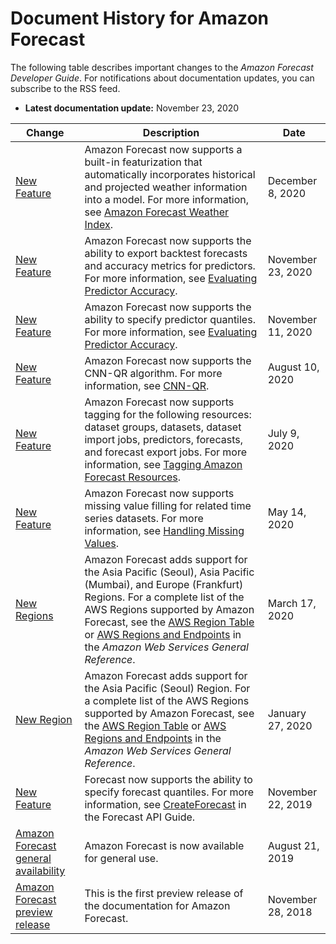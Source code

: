 # Document History for Amazon Forecast<a name="doc-history"></a>

The following table describes important changes to the *Amazon Forecast Developer Guide*\. For notifications about documentation updates, you can subscribe to the RSS feed\.
+ **Latest documentation update:** November 23, 2020

| Change | Description | Date | 
| --- |--- |--- |
| [New Feature](#doc-history) | Amazon Forecast now supports a built\-in featurization that automatically incorporates historical and projected weather information into a model\. For more information, see [Amazon Forecast Weather Index](https://docs.aws.amazon.com/forecast/latest/dg/weather.html)\. | December 8, 2020 | 
| [New Feature](#doc-history) | Amazon Forecast now supports the ability to export backtest forecasts and accuracy metrics for predictors\. For more information, see [Evaluating Predictor Accuracy](https://docs.aws.amazon.com/forecast/latest/dg/metrics.html)\. | November 23, 2020 | 
| [New Feature](#doc-history) | Amazon Forecast now supports the ability to specify predictor quantiles\. For more information, see [Evaluating Predictor Accuracy](https://docs.aws.amazon.com/forecast/latest/dg/metrics.html)\. | November 11, 2020 | 
| [New Feature](#doc-history) | Amazon Forecast now supports the CNN\-QR algorithm\. For more information, see [CNN\-QR](https://docs.aws.amazon.com/forecast/latest/dg/aws-forecast-algo-cnnqr.html)\. | August 10, 2020 | 
| [New Feature](#doc-history) | Amazon Forecast now supports tagging for the following resources: dataset groups, datasets, dataset import jobs, predictors, forecasts, and forecast export jobs\. For more information, see [Tagging Amazon Forecast Resources](https://docs.aws.amazon.com/forecast/latest/dg/tagging-forecast-resources.html)\. | July 9, 2020 | 
| [New Feature](#doc-history) | Amazon Forecast now supports missing value filling for related time series datasets\. For more information, see [Handling Missing Values](https://docs.aws.amazon.com/forecast/latest/dg/howitworks-missing-values.html)\. | May 14, 2020 | 
| [New Regions](#doc-history) | Amazon Forecast adds support for the Asia Pacific \(Seoul\), Asia Pacific \(Mumbai\), and Europe \(Frankfurt\) Regions\. For a complete list of the AWS Regions supported by Amazon Forecast, see the [AWS Region Table](https://aws.amazon.com/about-aws/global-infrastructure/regional-product-services/) or [AWS Regions and Endpoints](https://docs.aws.amazon.com/general/latest/gr/forecast.html) in the *Amazon Web Services General Reference*\. | March 17, 2020 | 
| [New Region](#doc-history) | Amazon Forecast adds support for the Asia Pacific \(Seoul\) Region\. For a complete list of the AWS Regions supported by Amazon Forecast, see the [AWS Region Table](https://aws.amazon.com/about-aws/global-infrastructure/regional-product-services/) or [AWS Regions and Endpoints](https://docs.aws.amazon.com/general/latest/gr/forecast.html) in the *Amazon Web Services General Reference*\. | January 27, 2020 | 
| [New Feature](#doc-history) | Forecast now supports the ability to specify forecast quantiles\. For more information, see [CreateForecast](https://docs.aws.amazon.com/forecast/latest/dg/API_CreateForecast.html) in the Forecast API Guide\. | November 22, 2019 | 
| [Amazon Forecast general availability](#doc-history) | Amazon Forecast is now available for general use\. | August 21, 2019 | 
| [Amazon Forecast preview release](#doc-history) | This is the first preview release of the documentation for Amazon Forecast\. | November 28, 2018 | 